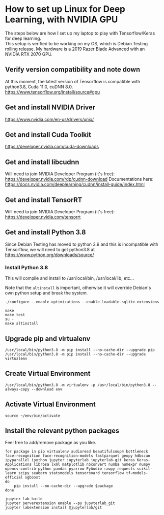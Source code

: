 # How to set up Linux for Deep Learning, with NVIDIA GPU
The steps below are how I set up my laptop to play with Tensorflow/Keras for deep learning.  
This setup is verified to be working on my OS, which is Debian Testing rolling release.
My hardware is a 2019 Razer Blade Advanced with an NVIDIA RTX 2070 GPU.

## Verify version compatibility and note down
At this moment, the latest version of Tensorflow is compatible with python3.8, Cuda 11.0, cuDNN 8.0.
https://www.tensorflow.org/install/source#gpu

## Get and install NVIDIA Driver
https://www.nvidia.com/en-us/drivers/unix/

## Get and install Cuda Toolkit
https://developer.nvidia.com/cuda-downloads

## Get and install libcudnn
Will need to join NVIDIA Developer Program (it's free): https://developer.nvidia.com/rdp/cudnn-download
Documentations here: https://docs.nvidia.com/deeplearning/cudnn/install-guide/index.html

## Get and install TensorRT
Will need to join NVIDIA Developer Program (it's free): https://developer.nvidia.com/tensorrt

## Get and install Python 3.8
Since Debian Testing has moved to python 3.9 and this is incompatible with Tensorflow, we will need to get python3.8 at https://www.python.org/downloads/source/

### Install Python 3.8
This will compile and install to /usr/local/bin, /usr/local/lib, etc...

Note that the `altinstall` is important, otherwise it will override Debian's own python setup and break the system.

```shell
./configure --enable-optimizations --enable-loadable-sqlite-extensions 

make
make test
su -
make altinstall 
```

## Upgrade pip and virtualenv
```shell
/usr/local/bin/python3.8 -m pip install --no-cache-dir --upgrade pip
/usr/local/bin/python3.8 -m pip install --no-cache-dir --upgrade virtualenv
```

## Create Virtual Environment
```shell
/usr/local/bin/python3.8 -m virtualenv -p /usr/local/bin/python3.8 --always-copy --download env
```

## Activate Virtual Environment
```shell
source ~/env/bin/activate
```

## Install the relevant python packages
Feel free to add/remove package as you like.

```shell
for package in pip virtualenv audioread beautifulsoup4 bottleneck face-recognition face-recognition-models fastparquet geopy hdbscan ipyparallel ipython jupyter jupyterlab jupyterlab-git keras Keras-Applications librosa lxml matplotlib nbconvert numba numexpr numpy opencv-contrib-python pandas pyarrow PyAudio rawpy requests scikit-learn scipy seaborn statsmodels tensorboard tensorflow tf-models-official xgboost
do
    pip install --no-cache-dir --upgrade $package
done

jupyter lab build
jupyter serverextension enable --py jupyterlab_git
jupyter labextension install @jupyterlab/git
```
